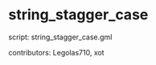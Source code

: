 string_stagger_case
===================

script: string_stagger_case.gml

contributors: Legolas710, xot
